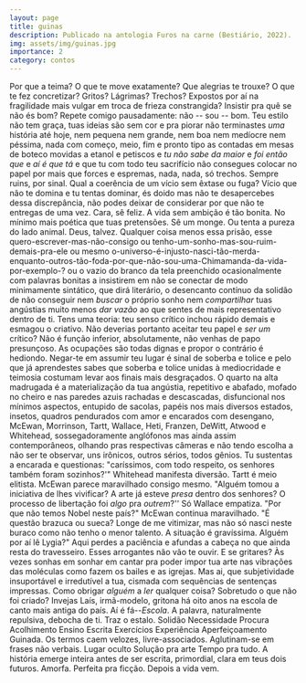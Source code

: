 ```yaml
---
layout: page
title: guinas
description: Publicado na antologia Furos na carne (Bestiário, 2022).
img: assets/img/guinas.jpg
importance: 2
category: contos
---
```


Por que a teima? O que te move exatamente? Que alegrias te trouxe? O que te fez concretizar? Gritos? Lágrimas? Trechos? Expostos por aí na fragilidade mais vulgar em troca de frieza constrangida? Insistir pra quê se não és bom? Repete comigo pausadamente: não -- sou -- bom. Teu estilo não tem graça, tuas ideias são sem cor e pra piorar não terminastes *uma* história até hoje, nem pequena nem grande, nem boa nem medíocre nem péssima, nada com começo, meio, fim e pronto tipo as contadas em mesas de boteco movidas a etanol e petiscos e *tu não sabe da maior* e *foi então que* e *aí é que tá* e que tu com todo teu sacrifício não consegues colocar no papel por mais que forces e espremas, nada, nada, só trechos. Sempre ruins, por sinal. Qual a coerência de um vício sem êxtase ou fuga? Vício que não te domina e tu tentas dominar, és doido mas não te desapercebes dessa discrepância, não podes deixar de considerar por que não te entregas de uma vez. Cara, sê feliz. A vida sem ambição é tão bonita.  No mínimo mais poética que tuas pretensões. Sê um monge. Ou tenta a pureza do lado animal. Deus, talvez. Qualquer coisa menos essa prisão, esse quero-escrever-mas-não-consigo ou tenho-um-sonho-mas-sou-ruim-demais-pra-ele ou mesmo o-universo-é-injusto-nasci-tão-merda-enquanto-outros-tão-foda-por-que-não-sou-uma-Chimamanda-da-vida-por-exemplo-? ou o vazio do branco da tela preenchido ocasionalmente com palavras bonitas a insistirem em não se conectar de modo minimamente sintático, que dirá literário, o desencanto contínuo da solidão de não conseguir nem *buscar* o próprio sonho nem *compartilhar* tuas angústias muito menos *dar vazão* ao que sentes de mais representativo dentro de ti. Tens uma teoria: teu senso crítico inchou rápido demais e esmagou o criativo. Não deverias portanto aceitar teu papel e *ser um* crítico? Não é função inferior, absolutamente, não venhas de papo presunçoso. As ocupações são todas dignas e propor o contrário é hediondo. Negar-te em assumir teu lugar é sinal de soberba e tolice e pelo que já aprendestes sabes que soberba e tolice unidas à mediocridade e teimosia costumam levar aos finais mais desgraçados. O quarto na alta madrugada é a materialização da tua angústia, repetitivo e abafado, mofado no cheiro e nas paredes azuis rachadas e descascadas, disfuncional nos mínimos aspectos, entupido de sacolas, papéis nos mais diversos estados, insetos, quadros pendurados com amor e encarados com desengano, McEwan, Morrinson, Tartt, Wallace, Heti, Franzen, DeWitt, Atwood e Whitehead, sossegadoramente anglófonos mas ainda assim contemporâneos, olhando pras respectivas câmeras e não tendo escolha a não ser te observar, uns irônicos, outros sérios, todos gênios. Tu sustentas a encarada e questionas: "caríssimos, com todo respeito, os senhores também foram sozinhos?'" Whitehead manifesta diversão. Tartt é meio elitista. McEwan parece maravilhado consigo mesmo. "Alguém tomou a iniciativa de lhes vivificar? A arte já esteve *presa* dentro dos senhores? O processo de libertação foi *algo* pra *outrem*?'' Só Wallace empatiza. "Por que não temos Nobel neste país?" McEwan continua maravilhado. "É questão brazuca ou sueca? Longe de me vitimizar, mas não só nasci neste buraco como não tenho o menor talento. A situação é gravíssima. Alguém por aí lê Lygia?" Aqui perdes a paciência e afundas a cabeça no que ainda resta do travesseiro. Esses arrogantes não vão te ouvir. E se gritares? Às vezes sonhas em sonhar em cantar pra poder impor tua arte nas vibrações das moléculas como fazem os bailes e as igrejas. Mas ai, que subjetividade insuportável e irredutível a tua, cismada com sequências de sentenças impressas. Como obrigar *alguém* a *ler* qualquer coisa? Sobretudo o que não foi criado? Invejas Laís, irmã-modelo, gritona há oito anos na escola de canto mais antiga do país. Aí é fá--*Escola*. A palavra, naturalmente repulsiva, debocha de ti. Traz o estalo. Solidão Necessidade Procura Acolhimento Ensino Escrita Exercícios Experiência Aperfeiçoamento Guinada. Os termos caem velozes, livre-associados. Aglutinam-se em frases não verbais. Lugar oculto Solução pra arte Tempo pra tudo. A história emerge inteira antes de ser escrita, primordial, clara em teus dois futuros. Amorfa. Perfeita pra ficção. Depois a vida vem.